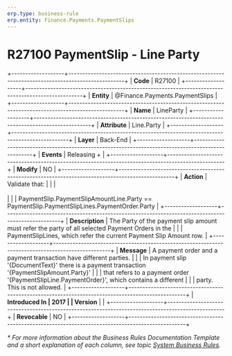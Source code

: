 ```yaml
---
erp.type: business-rule
erp.entity: Finance.Payments.PaymentSlips
---
```


# R27100 PaymentSlip - Line Party
+-------------------+--------------------------------------------------------------------------------------------------+
| **Code**          | R27100                                                                                           |
+-------------------+--------------------------------------------------------------------------------------------------+
| **Entity**        | @Finance.Payments.PaymentSlips                                                                   |
+-------------------+--------------------------------------------------------------------------------------------------+
| **Name**          | LineParty                                                                                        |
+-------------------+--------------------------------------------------------------------------------------------------+
| **Attribute**     | Line.Party                                                                                       |
+-------------------+--------------------------------------------------------------------------------------------------+
| **Layer**         | Back-End                                                                                         |
+-------------------+--------------------------------------------------------------------------------------------------+
| **Events**        | Releasing +                                                                                      |
+-------------------+--------------------------------------------------------------------------------------------------+
| **Modify**        | NO                                                                                               |
+-------------------+--------------------------------------------------------------------------------------------------+
| **Action**        | Validate that:                                                                                   |
|                   | <br/><br/>                                                                                       |
|                   | PaymentSlip.PaymentSlipAmountLine.Party == PaymentSlip.PaymentSlipLines.PaymentOrder.Party       |
+-------------------+--------------------------------------------------------------------------------------------------+
| **Description**   | The Party of the payment slip amount must refer the party of all selected Payment Orders in the  |
|                   | PaymentSlipLines, which refer the current Payment Slip Amount row.                               |
+-------------------+--------------------------------------------------------------------------------------------------+
| **Message**       | A payment order and a payment transaction have different parties.                                |
|                   | In payment slip \'{DocumentText}\' there is a payment transaction \'{PaymentSlipAmount.Party}\'  |
|                   | that refers to a payment order \'{PaymentSlipLine.PaymentOrder}\', which contains a different    |
|                   | party. This is not allowed.                                                                      |
+-------------------+--------------------------------------------------------------------------------------------------+
| **Introduced In   | 2017                                                                                             |
| Version**         |                                                                                                  |
+-------------------+--------------------------------------------------------------------------------------------------+
| **Revocable**     | NO                                                                                               |
+-------------------+--------------------------------------------------------------------------------------------------+

*\* For more information about the Business Rules Documentation Template and a short explanation of each column, see
topic [System Business Rules](../templates/template-description-system-business-rules.md).*
